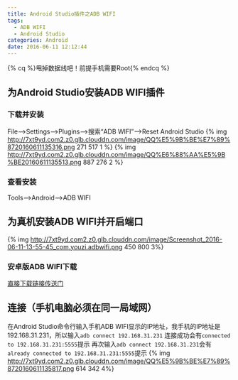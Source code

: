 ```yaml
---
title: Android Studio插件之ADB WIFI
tags:
  - ADB WIFI
  - Android Studio
categories: Android
date: 2016-06-11 12:12:44
---
```


{% cq %}甩掉数据线吧！前提手机需要Root{% endcq %}

<!--more-->
## 为Android Studio安装ADB WIFI插件
### 下载并安装
File-->Settings-->Plugins-->搜索“ADB WIFI”-->Reset Android Studio
{% img http://7xt9yd.com2.z0.glb.clouddn.com/image/QQ%E5%9B%BE%E7%89%8720160611135316.png 271 517 1 %}
{% img http://7xt9yd.com2.z0.glb.clouddn.com/image/QQ%E6%88%AA%E5%9B%BE20160611135513.png 887 276 2 %}
### 查看安装
Tools-->Android-->ADB WIFI
## 为真机安装ADB WIFI并开启端口
{% img http://7xt9yd.com2.z0.glb.clouddn.com/image/Screenshot_2016-06-11-13-55-45_com.youzi.adbwifi.png 450 800 3%}
### 安卓版ADB WIFI下载
[直接下载链接传送门](http://7xt9yd.com2.z0.glb.clouddn.com/apk/ADB%20WiFi_1.5.apk)
## 连接（手机电脑必须在同一局域网）
在Android Studio命令行输入手机ADB WIFI显示的IP地址，我手机的IP地址是192.168.31.231，所以输入`adb connect 192.168.31.231`
连接成功会有`connected to 192.168.31.231:5555`提示
再次输入`adb connect 192.168.31.231`会有`already connected to 192.168.31.231:5555`提示
{% img http://7xt9yd.com2.z0.glb.clouddn.com/image/QQ%E5%9B%BE%E7%89%8720160611135817.png 614 342 4%}